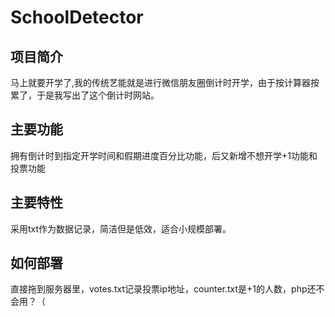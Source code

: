 # SchoolDetector
## 项目简介
马上就要开学了,我的传统艺能就是进行微信朋友圈倒计时开学，由于按计算器按累了，于是我写出了这个倒计时网站。
## 主要功能
拥有倒计时到指定开学时间和假期进度百分比功能，后又新增不想开学+1功能和投票功能
## 主要特性
采用txt作为数据记录，简洁但是低效，适合小规模部署。
## 如何部署
直接拖到服务器里，votes.txt记录投票ip地址，counter.txt是+1的人数，php还不会用？（
